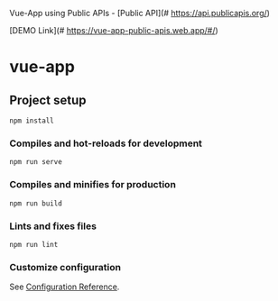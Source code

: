 Vue-App using Public APIs - [Public API](# https://api.publicapis.org/)

[DEMO Link](# https://vue-app-public-apis.web.app/#/)



# vue-app

## Project setup
```
npm install
```

### Compiles and hot-reloads for development
```
npm run serve
```

### Compiles and minifies for production
```
npm run build
```

### Lints and fixes files
```
npm run lint
```

### Customize configuration
See [Configuration Reference](https://cli.vuejs.org/config/).
